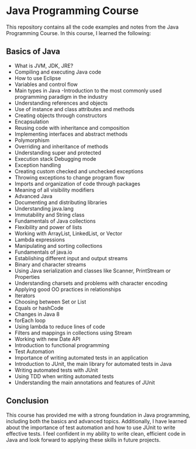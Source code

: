 # Java Programming Course
This repository contains all the code examples and notes from the Java Programming Course. In this course, I learned the following:

## Basics of Java
- What is JVM, JDK, JRE?
- Compiling and executing Java code
- How to use Eclipse
- Variables and control flow
- Main types in Java
-Introduction to the most commonly used programming paradigm in the industry
- Understanding references and objects
- Use of instance and class attributes and methods
- Creating objects through constructors
- Encapsulation
- Reusing code with inheritance and composition
- Implementing interfaces and abstract methods
- Polymorphism
- Overriding and inheritance of methods
- Understanding super and protected
- Execution stack
 Debugging mode
- Exception handling
- Creating custom checked and unchecked exceptions
- Throwing exceptions to change program flow
- Imports and organization of code through packages
- Meaning of all visibility modifiers
- Advanced Java
- Documenting and distributing libraries
- Understanding java.lang
- Immutability and String class
- Fundamentals of Java collections
- Flexibility and power of lists
- Working with ArrayList, LinkedList, or Vector
- Lambda expressions
- Manipulating and sorting collections
- Fundamentals of java.io
- Establishing different input and output streams
- Binary and character streams
- Using Java serialization and classes like Scanner, PrintStream or Properties
- Understanding charsets and problems with character encoding
- Applying good OO practices in relationships
- Iterators
- Choosing between Set or List
- Equals or hashCode
- Changes in Java 8
- forEach loop
- Using lambda to reduce lines of code
- Filters and mappings in collections using Stream
- Working with new Date API
- Introduction to functional programming
- Test Automation
- Importance of writing automated tests in an application
- Introduction to JUnit, the main library for automated tests in Java
- Writing automated tests with JUnit
- Using TDD when writing automated tests
- Understanding the main annotations and features of JUnit

## Conclusion
This course has provided me with a strong foundation in Java programming, including both the basics and advanced topics. Additionally, I have learned about the importance of test automation and how to use JUnit to write effective tests. I feel confident in my ability to write clean, efficient code in Java and look forward to applying these skills in future projects.
